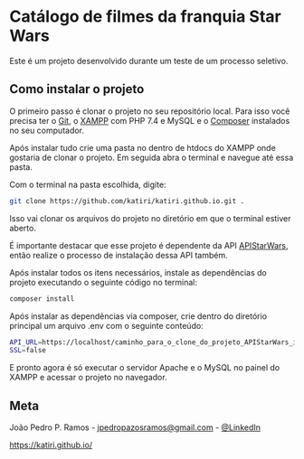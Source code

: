 # Catálogo de filmes da franquia Star Wars

Este é um projeto desenvolvido durante um teste de um processo seletivo.

## Como instalar o projeto

O primeiro passo é clonar o projeto no seu repositório local. Para isso você precisa ter o [Git](ref_git "Link para o site do Git"), o [XAMPP](ref_xampp "Link para o site do XAMPP") com PHP 7.4 e MySQL e o [Composer](ref_composer "Link para o site do Composer") instalados no seu computador.

Após instalar tudo crie uma pasta no dentro de htdocs do XAMPP onde gostaria de clonar o projeto. Em seguida abra o terminal e navegue até essa pasta.

Com o terminal na pasta escolhida, digite:

```sh
git clone https://github.com/katiri/katiri.github.io.git .
```

Isso vai clonar os arquivos do projeto no diretório em que o terminal estiver aberto.

É importante destacar que esse projeto é dependente da API [APIStarWars](https://github.com/katiri/APIStarWars), então realize o processo de instalação dessa API também.

Após instalar todos os itens necessários, instale as dependências do projeto executando o seguinte código no terminal:

```sh
composer install
```

Após instalar as dependências via composer, crie dentro do diretório principal um arquivo .env com o seguinte conteúdo:

```sh
API_URL=https://localhost/caminho_para_o_clone_do_projeto_APIStarWars_instalado_anteriormente
SSL=false
```

E pronto agora é só executar o servidor Apache e o MySQL no painel do XAMPP e acessar o projeto no navegador.

## Meta
João Pedro P. Ramos - <jpedropazosramos@gmail.com> - [@LinkedIn](https://www.linkedin.com/in/joao-pedro-ramos "Meu LinkedIn")

<https://katiri.github.io/>





[ref_git]: https://git-scm.com/
[ref_xampp]: https://www.apachefriends.org/pt_br/index.html
[ref_composer]: https://getcomposer.org/